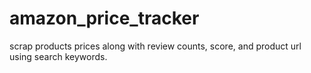 # amazon_price_tracker

scrap products prices along with review counts, score, and product url using search keywords.
